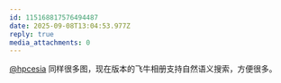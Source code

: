 ```yaml
---
id: 115168817576494487
date: 2025-09-08T13:04:53.977Z
reply: true
media_attachments: 0
---
```


<p><span class="h-card" translate="no"><a href="https://trin.one/@hpcesia" class="u-url mention" rel="nofollow noopener" target="_blank">@<span>hpcesia</span></a></span> 同样很多图，现在版本的飞牛相册支持自然语义搜索，方便很多。</p>
